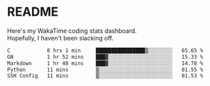 # README

Here's my WakaTime coding stats dashboard.  
Hopefully, I haven't been slacking off.

<!--START_SECTION:waka-->

```txt
C            8 hrs 1 min     ████████████████▒░░░░░░░░   65.65 %
GN           1 hr 52 mins    ███▓░░░░░░░░░░░░░░░░░░░░░   15.33 %
Markdown     1 hr 48 mins    ███▓░░░░░░░░░░░░░░░░░░░░░   14.78 %
Python       11 mins         ▒░░░░░░░░░░░░░░░░░░░░░░░░   01.55 %
SSH Config   11 mins         ▒░░░░░░░░░░░░░░░░░░░░░░░░   01.53 %
```

<!--END_SECTION:waka-->